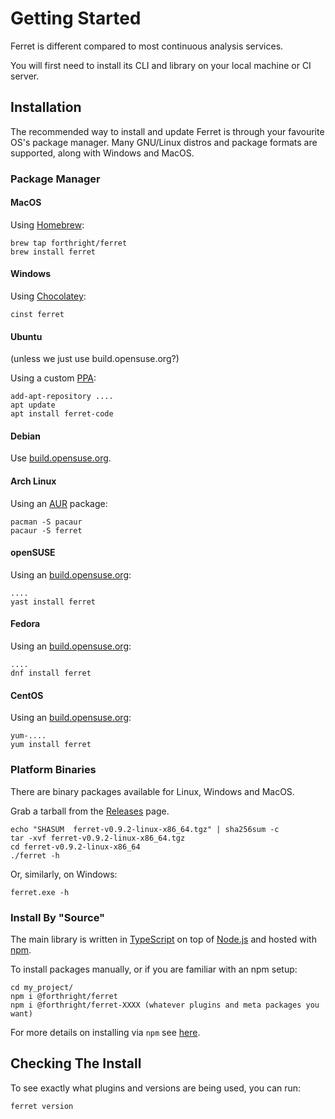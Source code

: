 # Getting Started

Ferret is different compared to most continuous analysis services.

You will first need to install its CLI and library on your local machine or CI server.

## Installation

The recommended way to install and update Ferret is through your favourite OS's
package manager. Many GNU/Linux distros and package formats are supported,
along with Windows and MacOS.

### Package Manager

#### MacOS

Using [Homebrew](https://brew.sh):

    brew tap forthright/ferret
    brew install ferret

#### Windows

Using [Chocolatey](https://chocolatey.org/):

    cinst ferret

#### Ubuntu

(unless we just use build.opensuse.org?)

Using a custom [PPA](https://launchpad.net/~brentlintner/+archive/ubuntu/ferret-code):

    add-apt-repository ....
    apt update
    apt install ferret-code

#### Debian

Use [build.opensuse.org](https://build.opensuse.org/).

#### Arch Linux

Using an [AUR](https://aur.archlinux.org/packages/ferret) package:

    pacman -S pacaur
    pacaur -S ferret

#### openSUSE

Using an [build.opensuse.org](https://build.opensuse.org/):

    ....
    yast install ferret

#### Fedora

Using an [build.opensuse.org](https://build.opensuse.org/):

    ....
    dnf install ferret

#### CentOS

Using an [build.opensuse.org](https://build.opensuse.org/):

    yum-....
    yum install ferret

### Platform Binaries

There are binary packages available for Linux, Windows and MacOS.

Grab a tarball from the [Releases](https://github.com/forthright/ferret/releases) page.

    echo "SHASUM  ferret-v0.9.2-linux-x86_64.tgz" | sha256sum -c
    tar -xvf ferret-v0.9.2-linux-x86_64.tgz
    cd ferret-v0.9.2-linux-x86_64
    ./ferret -h

Or, similarly, on Windows:

    ferret.exe -h

### Install By "Source"

The main library is written in [TypeScript](https://www.typescriptlang.org) on top of [Node.js](https://nodejs.org) and hosted with [npm](https://www.npmjs.com/).

To install packages manually, or if you are familiar with an npm setup:

    cd my_project/
    npm i @forthright/ferret
    npm i @forthright/ferret-XXXX (whatever plugins and meta packages you want)

For more details on installing via `npm` see [here](/lang/#plugins).

## Checking The Install

To see exactly what plugins and versions are being used, you can run:

    ferret version
